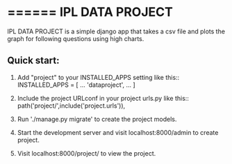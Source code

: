 ======
	IPL DATA PROJECT
======

IPL DATA PROJECT is a simple django app that takes a csv file and plots the graph for following questions using high charts.




Quick start:
--------------

1. Add "project" to your INSTALLED_APPS setting like this::
	INSTALLED_APPS = [
		...
		'dataproject',
		...
		]

2. Include the project URLconf in your project urls.py like this::
	path('project/',include('project.urls')),

3. Run './manage.py migrate' to create the project models.

4. Start the development server and visit localhost:8000/admin to create project.
5. Visit localhost:8000/project/ to view the project.
